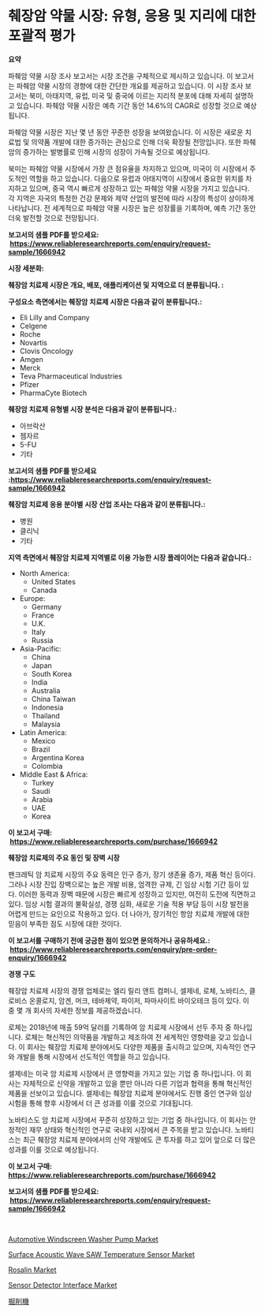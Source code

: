 <p><h1>췌장암 약물 시장: 유형, 응용 및 지리에 대한 포괄적 평가</h1></p><p><strong>요약</strong></p>
<p><p>파췌암 약물 시장 조사 보고서는 시장 조건을 구체적으로 제시하고 있습니다. 이 보고서는 파췌암 약물 시장의 경향에 대한 간단한 개요를 제공하고 있습니다. 이 시장 조사 보고서는 북미, 아태지역, 유럽, 미국 및 중국에 이르는 지리적 분포에 대해 자세히 설명하고 있습니다. 파췌암 약물 시장은 예측 기간 동안 14.6%의 CAGR로 성장할 것으로 예상됩니다.</p><p>파췌암 약물 시장은 지난 몇 년 동안 꾸준한 성장을 보여왔습니다. 이 시장은 새로운 치료법 및 의약품 개발에 대한 증가하는 관심으로 인해 더욱 확장될 전망입니다. 또한 파췌암의 증가하는 발병률로 인해 시장의 성장이 가속될 것으로 예상됩니다.</p><p>북미는 파췌암 약물 시장에서 가장 큰 점유율을 차지하고 있으며, 미국이 이 시장에서 주도적인 역할을 하고 있습니다. 다음으로 유럽과 아태지역이 시장에서 중요한 위치를 차지하고 있으며, 중국 역시 빠르게 성장하고 있는 파췌암 약물 시장을 가지고 있습니다. 각 지역은 자국의 특정한 건강 문제와 제약 산업의 발전에 따라 시장의 특성이 상이하게 나타납니다. 전 세계적으로 파췌암 약물 시장은 높은 성장률을 기록하며, 예측 기간 동안 더욱 발전할 것으로 전망됩니다.</p></p>
<p><strong>보고서의 샘플 PDF를 받으세요: &nbsp;<a href="https://www.reliableresearchreports.com/enquiry/request-sample/1666942">https://www.reliableresearchreports.com/enquiry/request-sample/1666942</a></strong></p>
<p><strong>시장 세분화:</strong></p>
<p><strong> 췌장암 치료제 시장은 개요, 배포, 애플리케이션 및 지역으로 더 분류됩니다. :</strong></p>
<p><strong>구성요소 측면에서는 췌장암 치료제 시장은 다음과 같이 분류됩니다.:</strong></p>
<p><ul><li>Eli Lilly and Company</li><li>Celgene</li><li>Roche</li><li>Novartis</li><li>Clovis Oncology</li><li>Amgen</li><li>Merck</li><li>Teva Pharmaceutical Industries</li><li>Pfizer</li><li>PharmaCyte Biotech</li></ul></p>
<p><strong> 췌장암 치료제 유형별 시장 분석은 다음과 같이 분류됩니다.:</strong></p>
<p><ul><li>아브락산</li><li>젬자르</li><li>5-FU</li><li>기타</li></ul></p>
<p><strong>보고서의 샘플 PDF를 받으세요 :<a href="https://www.reliableresearchreports.com/enquiry/request-sample/1666942">https://www.reliableresearchreports.com/enquiry/request-sample/1666942</a></strong></p>
<p><strong> 췌장암 치료제 응용 분야별 시장 산업 조사는 다음과 같이 분류됩니다.:</strong></p>
<p><ul><li>병원</li><li>클리닉</li><li>기타</li></ul></p>
<p><strong>지역 측면에서 췌장암 치료제 지역별로 이용 가능한 시장 플레이어는 다음과 같습니다.:</strong></p>
<p><ul>
    <li>
        North America:
        <ul>
            <li>United States</li>
            <li>Canada</li>
        </ul>
    </li>
    <li>
        Europe:
        <ul>
            <li>Germany</li>
            <li>France</li>
            <li>U.K.</li>
            <li>Italy</li>
            <li>Russia</li>
        </ul>
    </li>
    <li>
        Asia-Pacific:
        <ul>
            <li>China</li>
            <li>Japan</li>
            <li>South Korea</li>
            <li>India</li>
            <li>Australia</li>
            <li>China Taiwan</li>
            <li>Indonesia</li>
            <li>Thailand</li>
            <li>Malaysia</li>
        </ul>
    </li>
    <li>
        Latin America:
        <ul>
            <li>Mexico</li>
            <li>Brazil</li>
            <li>Argentina Korea</li>
            <li>Colombia</li>
        </ul>
    </li>
    <li>
        Middle East & Africa:
        <ul>
            <li>Turkey</li>
            <li>Saudi</li>
            <li>Arabia</li>
            <li>UAE</li>
            <li>Korea</li>
        </ul>
    </li>
    </ul></p>
<p><strong>이 보고서 구매: &nbsp;<a href="https://www.reliableresearchreports.com/purchase/1666942">https://www.reliableresearchreports.com/purchase/1666942</a></strong></p>
<p><strong>췌장암 치료제의 주요 동인 및 장벽 시장</strong></p>
<p><p>팬크레틱 암 치료제 시장의 주요 동력은 인구 증가, 장기 생존율 증가, 제품 혁신 등이다. 그러나 시장 진입 장벽으로는 높은 개발 비용, 엄격한 규제, 긴 임상 시험 기간 등이 있다. 이러한 동력과 장벽 때문에 시장은 빠르게 성장하고 있지만, 여전히 도전에 직면하고 있다. 임상 시험 결과의 불확실성, 경쟁 심화, 새로운 기술 적용 부담 등이 시장 발전을 어렵게 만드는 요인으로 작용하고 있다. 더 나아가, 장기적인 항암 치료제 개발에 대한 믿음이 부족한 점도 시장에 대한 것이다.</p></p>
<p><strong>이 보고서를 구매하기 전에 궁금한 점이 있으면 문의하거나 공유하세요.: &nbsp;<a href="https://www.reliableresearchreports.com/enquiry/pre-order-enquiry/1666942">https://www.reliableresearchreports.com/enquiry/pre-order-enquiry/1666942</a></strong></p>
<p><strong>경쟁 구도</strong></p>
<p><p>췌장암 치료제 시장의 경쟁 업체로는 엘리 릴리 앤트 컴퍼니, 셀제네, 로체, 노바티스, 클로비스 온콜로지, 암겐, 머크, 테바제약, 파이저, 파마사이트 바이오테크 등이 있다. 이 중 몇 개 회사의 자세한 정보를 제공하겠습니다.</p><p>로체는 2018년에 매출 59억 달러를 기록하여 암 치료제 시장에서 선두 주자 중 하나입니다. 로체는 혁신적인 의약품을 개발하고 제조하여 전 세계적인 영향력을 갖고 있습니다. 이 회사는 췌장암 치료제 분야에서도 다양한 제품을 출시하고 있으며, 지속적인 연구와 개발을 통해 시장에서 선도적인 역할을 하고 있습니다.</p><p>셀제네는 미국 암 치료제 시장에서 큰 영향력을 가지고 있는 기업 중 하나입니다. 이 회사는 자체적으로 신약을 개발하고 있을 뿐만 아니라 다른 기업과 협력을 통해 혁신적인 제품을 선보이고 있습니다. 셀제네는 췌장암 치료제 분야에서도 진행 중인 연구와 임상시험을 통해 향후 시장에서 더 큰 성과를 이룰 것으로 기대됩니다.</p><p>노바티스도 암 치료제 시장에서 꾸준히 성장하고 있는 기업 중 하나입니다. 이 회사는 안정적인 재무 상태와 혁신적인 연구로 국내외 시장에서 큰 주목을 받고 있습니다. 노바티스는 최근 췌장암 치료제 분야에서의 신약 개발에도 큰 투자를 하고 있어 앞으로 더 많은 성과를 이룰 것으로 예상됩니다.</p></p>
<p><strong>이 보고서 구매: &nbsp; <a href="https://www.reliableresearchreports.com/purchase/1666942">https://www.reliableresearchreports.com/purchase/1666942</a></strong></p>
<p><strong>보고서의 샘플 PDF를 받으세요: &nbsp;<a href="https://www.reliableresearchreports.com/enquiry/request-sample/1666942">https://www.reliableresearchreports.com/enquiry/request-sample/1666942</a></strong><strong></strong></p>
<p>&nbsp;</p>
<p><p><a href="https://issuu.com/reportprime-2/docs/automotive-windscreen-washer-pump-market-size-2030">Automotive Windscreen Washer Pump Market</a></p><p><a href="https://github.com/joannesouthgate/Market-Research-Report-List-2/blob/main/surface-acoustic-wave-saw-temperature-sensor-market.md">Surface Acoustic Wave SAW Temperature Sensor Market</a></p><p><a href="https://cat-emmental-94b.notion.site/Rosalin-Market-Size-2024-2031-Global-Industrial-Analysis-Key-Geographical-Regions-Market-Share--6b70808fef7f4ba8a637ecc018ac9654">Rosalin Market</a></p><p><a href="https://github.com/wwwkeltoum/Market-Research-Report-List-2/blob/main/sensor-detector-interface-market.md">Sensor Detector Interface Market</a></p><p><a href="https://github.com/pepo3k/Market-Research-Report-List-1/blob/main/998318315555.md">掘削機</a></p></p>